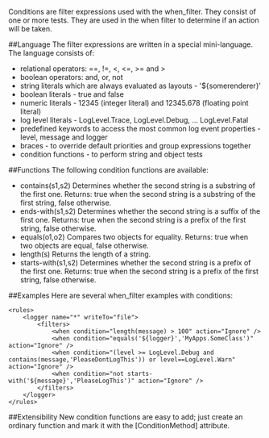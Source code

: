 Conditions are filter expressions used with the when_filter. They consist of one or more tests. They are used in the when filter to determine if an action will be taken.

##Language
The filter expressions are written in a special mini-language. The language consists of:
* relational operators: ==, !=, <, <=, >= and >
* boolean operators: and, or, not
* string literals which are always evaluated as layouts - '${somerenderer}'
* boolean literals - true and false
* numeric literals - 12345 (integer literal) and 12345.678 (floating point literal)
* log level literals - LogLevel.Trace, LogLevel.Debug, ... LogLevel.Fatal
* predefined keywords to access the most common log event properties - level, message and logger
* braces - to override default priorities and group expressions together
* condition functions - to perform string and object tests

##Functions
The following condition functions are available:
* contains(s1,s2) Determines whether the second string is a substring of the first one. Returns: true when the second string is a substring of the first string, false otherwise.
* ends-with(s1,s2) Determines whether the second string is a suffix of the first one. Returns: true when the second string is a prefix of the first string, false otherwise.
* equals(o1,o2) Compares two objects for equality. Returns: true when two objects are equal, false otherwise.
* length(s) Returns the length of a string.
* starts-with(s1,s2) Determines whether the second string is a prefix of the first one. Returns: true when the second string is a prefix of the first string, false otherwise.

##Examples
Here are several when_filter examples with conditions:
```
<rules>
    <logger name="*" writeTo="file">
        <filters>
            <when condition="length(message) > 100" action="Ignore" />
            <when condition="equals('${logger}','MyApps.SomeClass')" action="Ignore" />
            <when condition="(level >= LogLevel.Debug and contains(message,'PleaseDontLogThis')) or level==LogLevel.Warn" action="Ignore" />
            <when condition="not starts-with('${message}','PleaseLogThis')" action="Ignore" />
        </filters>
    </logger>
</rules>
```

##Extensibility
New condition functions are easy to add; just create an ordinary function and mark it with the [ConditionMethod] attribute.